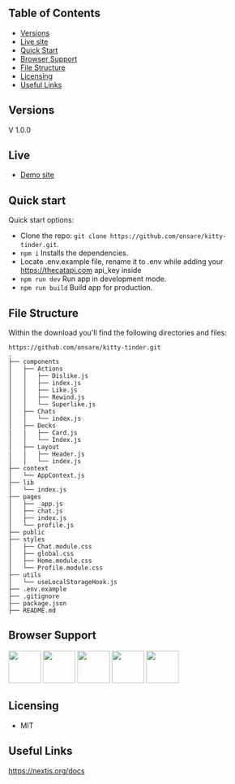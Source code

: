 ## Table of Contents

- [Versions](#versions)
- [Live site](#live)
- [Quick Start](#quick-start)
- [Browser Support](#browser-support)
- [File Structure](#file-structure)
- [Licensing](#licensing)
- [Useful Links](#useful-links)

## Versions

V 1.0.0

## Live

- [Demo site](https://kitty-tinder.vercel.app/)

## Quick start

Quick start options:

- Clone the repo: `git clone https://github.com/onsare/kitty-tinder.git`.
- `npm i` Installs the dependencies.
- Locate .env.example file, rename it to .env while adding your https://thecatapi.com api_key inside
- `npm run dev` Run app in development mode.
- `npm run build` Build app for production.

## File Structure

Within the download you'll find the following directories and files:

```
https://github.com/onsare/kitty-tinder.git
.
├── components
│   ├── Actions
│   │   ├── Dislike.js
│   │   ├── index.js
│   │   ├── Like.js
│   │   ├── Rewind.js
│   │   └── Superlike.js
│   ├── Chats
│   │   └── index.js
│   ├── Decks
|   |   ├── Card.js
│   │   └── Index.js
│   ├── Layout
|   |   ├── Header.js
│   │   └── index.js
├── context
│   └── AppContext.js
├── lib
│   └── index.js
├── pages
│   ├── _app.js
│   ├── chat.js
│   ├── index.js
│   └── profile.js
├── public
├── styles
│   ├── Chat.module.css
│   ├── global.css
│   ├── Home.module.css
│   └── Profile.module.css
├── utils
│   └── useLocalStorageHook.js
├── .env.example
├── .gitignore
├── package.json
├── README.md

```

## Browser Support

<img src="https://s3.amazonaws.com/creativetim_bucket/github/browser/chrome.png" width="64" height="64"> <img src="https://s3.amazonaws.com/creativetim_bucket/github/browser/firefox.png" width="64" height="64"> <img src="https://s3.amazonaws.com/creativetim_bucket/github/browser/edge.png" width="64" height="64"> <img src="https://s3.amazonaws.com/creativetim_bucket/github/browser/safari.png" width="64" height="64"> <img src="https://s3.amazonaws.com/creativetim_bucket/github/browser/opera.png" width="64" height="64">

## Licensing

- MIT

## Useful Links

https://nextjs.org/docs
